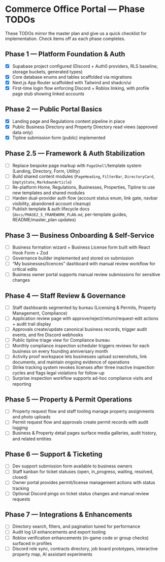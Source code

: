 # Commerce Office Portal — Phase TODOs

These TODOs mirror the master plan and give us a quick checklist for implementation. Check items off as each phase completes.

## Phase 1 — Platform Foundation & Auth
- [x] Supabase project configured (Discord + Auth0 providers, RLS baseline, storage buckets, generated types)
- [x] Core database enums and tables scaffolded via migrations
- [x] Next.js App Router scaffolded with Tailwind and shadcn/ui
- [x] First-time login flow enforcing Discord + Roblox linking, with profile page stub showing linked accounts

## Phase 2 — Public Portal Basics
- [x] Landing page and Regulations content pipeline in place
- [x] Public Business Directory and Property Directory read views (approved data only)
- [x] Tipline submission form (public) implemented

## Phase 2.5 — Framework & Auth Stabilization
- [ ] Replace bespoke page markup with `PageShell`/template system (Landing, Directory, Form, Utility)
- [ ] Build shared content modules (`PageHeading`, `FilterBar`, `DirectoryCard`, `EmptyState`, `MarkdownArticle`)
- [ ] Re-platform Home, Regulations, Businesses, Properties, Tipline to use new templates and shared modules
- [ ] Harden dual-provider auth flow (account status enum, link gate, navbar visibility, abandoned account cleanup)
- [ ] Publish template & auth lifecycle docs (`docs/PHASE2_5_FRAMEWORK_PLAN.md`, per-template guides, README/master_plan updates)

## Phase 3 — Business Onboarding & Self-Service
- [ ] Business formation wizard + Business License form built with React Hook Form + Zod
- [ ] Governance builder implemented and stored on submission
- [ ] “My businesses/licences” dashboard with manual review workflow for critical edits
- [ ] Business owner portal supports manual review submissions for sensitive changes

## Phase 4 — Staff Review & Governance
- [ ] Staff dashboards segmented by bureau (Licensing & Permits, Property Management, Compliance)
- [ ] Application review page with approve/reject/return/request-edit actions + audit trail display
- [ ] Approvals create/update canonical business records, trigger audit events, and fire Discord webhooks
- [ ] Public tipline triage view for Compliance bureau
- [ ] Monthly compliance inspection scheduler triggers reviews for each business on every founding anniversary month
- [ ] Activity proof workspace lets businesses upload screenshots, link documents, and maintain ongoing evidence of operations
- [ ] Strike tracking system revokes licenses after three inactive inspection cycles and flags legal violations for follow-up
- [ ] Surprise inspection workflow supports ad-hoc compliance visits and reporting

## Phase 5 — Property & Permit Operations
- [ ] Property request flow and staff tooling manage property assignments and photo uploads
- [ ] Permit request flow and approvals create permit records with audit logging
- [ ] Business & Property detail pages surface media galleries, audit history, and related entities

## Phase 6 — Support & Ticketing
- [ ] Dev support submission form available to business owners
- [ ] Staff kanban for ticket statuses (open, in_progress, waiting, resolved, closed)
- [ ] Owner portal provides permit/license management actions with status tracking
- [ ] Optional Discord pings on ticket status changes and manual review requests

## Phase 7 — Integrations & Enhancements
- [ ] Directory search, filters, and pagination tuned for performance
- [ ] Audit log UI enhancements and export tooling
- [ ] Roblox verification enhancements (in-game code or group checks) surfaced in profiles
- [ ] Discord role sync, contracts directory, job board prototypes, interactive property map, AI assistant experiments
